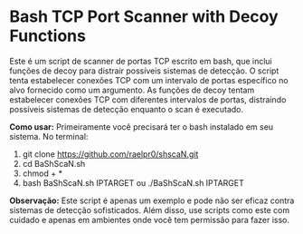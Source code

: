 # Bash TCP Port Scanner with Decoy Functions
Este é um script de scanner de portas TCP escrito em bash, que inclui funções de decoy para distrair possíveis sistemas de detecção. O script tenta estabelecer conexões TCP com um intervalo de portas específico no alvo fornecido como um argumento. As funções de decoy tentam estabelecer conexões TCP com diferentes intervalos de portas, distraindo possíveis sistemas de detecção enquanto o scan é executado.

**Como usar:**
Primeiramente você precisará ter o bash instalado em seu sistema. No terminal:

1. git clone https://github.com/raelpr0/shscaN.git
2. cd BaShScaN.sh
3. chmod + *
4. bash BaShScaN.sh IPTARGET ou ./BaShScaN.sh IPTARGET

**Observação:**
Este script é apenas um exemplo e pode não ser eficaz contra sistemas de detecção sofisticados. Além disso, use scripts como este com cuidado e apenas em ambientes onde você tem permissão para fazer isso.
